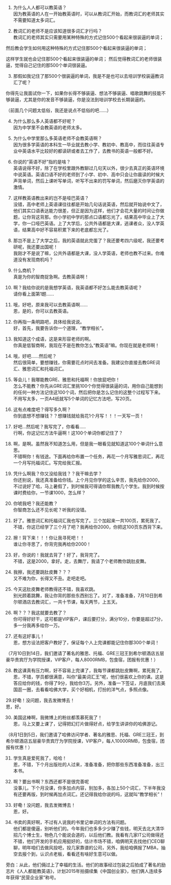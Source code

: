 1. 为什么人人都可以教英语？  
因为教英语的人在一开始教英语时，可以从教词汇开始，而教词汇的老师其实不需要知道太多词汇。

2. 教词汇的老师不是应该知道很多词汇才行吗？  
教词汇的老师其实只需要用某种特殊的方式记住500个看起来很装逼的单词；
  
  然后教会学生如何用这种特殊的方式记住那500个看起来很装逼的单词；

  这样学生就也会记住那500个看起来很装逼的单词；
然后觉得教词汇的老师很装逼，觉得自己记住的那500个单词很装逼。

3. 那假如我记住了那500个很装逼的单词，我是不是也可以去培训学校装逼教词汇了呢？  

  你得先让我面试你一下，如果你长得不够装逼、想法不够装逼、唱歌跳舞的技能不够装逼，尤其是你的发音不够装逼，你是没法到培训学校去长期装逼的。

  （前面几个问题太低俗，我还是说点不低俗的吧......）

4. 为什么那么多人英语都不好呢？  
因为中学里不会教英语的老师太多。

5. 为什么中学里那么多英语老师不会教英语啊？  
因为很多学英语的本科生一毕业就去教小学、教初中、教高中，而往往英语专业中英语水平比较好的都读研或者去工作了，去教书的英语一般都不好。

6. 你说的“英语不好”指的是啥？  
英语说得不好，除了在学校里跟外教聊过几句天以外，很少去真正的英语环境中说英语。英语口语不好的老师到了小学、初中、高中只会让你晨读的时候大声背单词，然后上课听写单词，听写不出来的罚写单词，然后磨灭你学英语的激情。

7. 这样教英语教出来的岂不是哑巴英语？  
没错，高中老师上英语课往往都是开始几句话说英语，然后就开始说中文了，他们其实口语表达能力很差，但正是因为这样，他们才会花大量的时间让你做题，让你背这背那。你小学初中学的那点口语都忘光了，结果高中毕业上了大学，你一口哑巴英语。上了大学后，公共外语都是大课，逃课者众，没人学英语，结果高中好不容易积累下来的老底都忘光了。

8. 那岂不是上了大学之后，我的英语就此完蛋了？我还要考四六级呢，我还要考研呢，我还要出国呢！  
我刚才不是说了嘛，公共外语都是大课，没人学英语，老师也教不过来。你难道没有发现商机吗？

9. 什么商机？  
真是为你的智商捉急啊。去教英语啊！

10. 啊？我给你说的是我想学英语，我英语都不好怎么能去教英语呢？  
请你看上面第1题......

11. 哦，好吧，原来我可以去教英语啊......  
恩，是的，你可以去教英语。

12. 你再指一条明路吧，具体给我说说。  
好，首先，我要告诉你一个道理，“教学相长”。

13. 我知道这个成语，这是来形容老师的啊。  
你真是低智商啊，我现在不是在教你怎么“教英语”嘛。你现在就是老师啊！

14. 哦，好吧......然后呢？  
然后很简单，要想赚钱，你需要花点时间去准备。我建议你直接去教GRE词汇、雅思词汇和托福词汇。

15. 等会儿！我哪能教GRE、雅思和托福啊！你放屁吧你！  
怎么不能教？你先从GRE词汇里挑100个你觉得很装逼的词，用你自己能想到的任何一种方法记住这100个词，然后把你是怎么记住的这整个过程写下来。不用写太多，一页A4纸就写5个单词的记忆方法吧，写20页。

16. 这有点难度吧？得写多久啊？  
你到底想不想赚钱？？想赚钱就给我花1个月写！！！一天写一页！

17. 好吧...然后呢？我写完了，你看看.....  
行啊，你这记忆方法牛逼啊！这100个单词你都记住了？

18. 啊，是啊。虽然我不知道怎么用，但是我一眼看见就知道这100个单词什么意思。  
不错啊你！有钱途。下面再给你布置一个任务，再花一个月写雅思词汇，再花一个月写托福词汇。写完给我汇报。

19. 凭什么啊我？你又没给我钱？？我干嘛去学？  
你还别说，我还真准备给你钱。上个月见你学的这么辛苦，我先给你2000，不过说好了哈，马上暑假了，到时候我可得请你帮我教几个学生。我到时候按课时费给你，一节课1000，怎么样？

20. 你唬我吧？我还能教？  
你智商怎么还不见长呢？听我的没错。

21. 好了。雅思词汇和托福词汇我也写完了。三个加起来一共100页，累死我了。  
不错，你这已经学了三个月了吧？我再给你2000，你把这100页东西背下来。

22. 擦！背下来！！！你让我寻死吧！！  
谁让你寻思了，你背完我再给你2000！

23. 好，你说的！我就去背了！好了，我背完了。  
不错，这是2000，拿好。走，去舞厅，我请了个老师教你跳肚皮舞。

24. 我擦，我还要跳肚皮舞？？？  
又不难为你，长得又不丑。走吧走吧。

25. 今天这肚皮舞老师教得还不错，我喜欢跳。  
别光顾着跳舞，我让你背的那些东西别忘了。对了，准备准备，7月10日到希尔顿酒店去教词汇，一共十节课，每天两节，上五天。

26. 啊？？？我这就要去教了？  
你可得好好干，这可都是VIP客户，课后要打分，满分10分，你要是超过7分，多一分我再多给你一万。

27. 还有这好事儿！  
恩，想方设法把客户教好了，保证每个人上完课都能记住你那300个单词！

  （7月10日到14日，我们邀请了著名的雅思、托福、GRE三冠王到希尔顿酒店五层豪华贵宾厅为学院授课，VIP客户，每人8000RMB，包食宿，团报有优惠！）

28. 教这课真有压力啊，好不容易上完课了，我每节课都跳肚皮舞啊，累死我了。  
恩，不错，学员都很满意，叫你“最美词汇王”呢，他们很喜欢上你的课。这是答应给你的钱，你得了9分，我给你3万。另外，准备一下签证，月底我们去美国逛一圈，去看看哈佛大学，买个好相机，打扮的洋气点，多照点像。

29.好嘞！没问题，我去发微博去！  
恩，好。

30. 美国这棒啊，我微博上的粉丝都羡慕死我了！  
恩，马上又要上课了，记得把幻灯片做得好点，给学生讲讲你的哈佛游记。

  （8月1日到5日，我们邀请了哈佛访问学者、著名的雅思、托福、GRE三冠王，到希尔顿酒店五层豪华贵宾厅为学院授课，VIP客户，每人10000RMB，包食宿，团报有优惠！）

31. 学生真是爱死我了，哈哈！  
恩，不错，下个月出版社的人过来，准备准备，把你那些东西准备准备，出三本书。

32. 啊？要出书啊？东西还都不是很完善呢  
没事儿，下个月没课，你多加点内容，别加多，各加上50个词汇，下半年我没有还要再版，到时候再加点词汇。还记得我给你说的吗，这就叫“教学相长”！

33. 好嘞！没问题，我去发微博去！  
恩，好。

34. 书卖的真好啊，不过有人说我的书里记单词的方法有问题。  
他们都是傻逼，别听他们的。今年我们也多多少少赚了些钱，明天去北大清华招几个博士生，物色几个能说会道的，以后他们教。我看有几家IT公司做得还不错，他们开发的手机应用挺好的，估计市场不错，咱俩明天去找他们CEO聊聊，明年咱们去做风投吧，投几家靠谱的公司，另外，我给咱俩报了MBA，抽空去报个到，认识点老板，看看还有啥好生意可以做。

旁白：从此，他们倆过上了幸福的生活。他们的故事经过包装之后拍成了著名的励志片《人人都能教英语》，计划2015年拍摄续集《中国创业家》，他们俩人连续多年获得“民营企业家”称号。